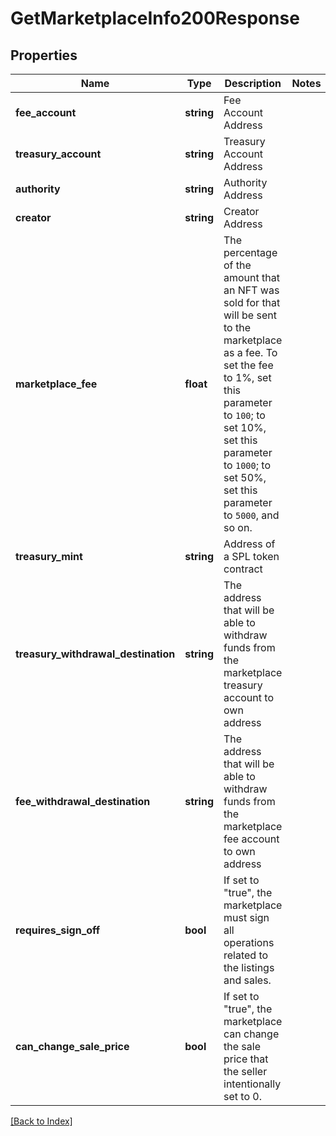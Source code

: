 # GetMarketplaceInfo200Response

## Properties

Name | Type | Description | Notes
------------ | ------------- | ------------- | -------------
**fee_account** | **string** | Fee Account Address |
**treasury_account** | **string** | Treasury Account Address |
**authority** | **string** | Authority Address |
**creator** | **string** | Creator Address |
**marketplace_fee** | **float** | The percentage of the amount that an NFT was sold for that will be sent to the marketplace as a fee. To set the fee to 1%, set this parameter to <code>100</code>; to set 10%, set this parameter to <code>1000</code>; to set 50%, set this parameter to <code>5000</code>, and so on. |
**treasury_mint** | **string** | Address of a SPL token contract |
**treasury_withdrawal_destination** | **string** | The address that will be able to withdraw funds from the marketplace treasury account to own address |
**fee_withdrawal_destination** | **string** | The address that will be able to withdraw funds from the marketplace fee account to own address |
**requires_sign_off** | **bool** | If set to "true", the marketplace must sign all operations related to the listings and sales. |
**can_change_sale_price** | **bool** | If set to "true", the marketplace can change the sale price that the seller intentionally set to 0. |

[[Back to Index]](../index.md)

